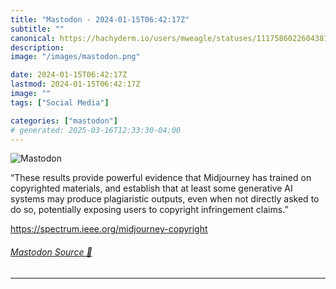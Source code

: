 ```yaml
---
title: "Mastodon - 2024-01-15T06:42:17Z"
subtitle: ""
canonical: https://hachyderm.io/users/mweagle/statuses/111758602260438163
description:
image: "/images/mastodon.png"

date: 2024-01-15T06:42:17Z
lastmod: 2024-01-15T06:42:17Z
image: ""
tags: ["Social Media"]

categories: ["mastodon"]
# generated: 2025-03-16T12:33:30-04:00
---
```

![Mastodon](/images/mastodon.png)

<p>“These results provide powerful evidence that Midjourney has trained on copyrighted materials, and establish that at least some generative AI systems may produce plagiaristic outputs, even when not directly asked to do so, potentially exposing users to copyright infringement claims.”</p><p><a href="https://spectrum.ieee.org/midjourney-copyright" target="_blank" rel="nofollow noopener noreferrer" translate="no"><span class="invisible">https://</span><span class="ellipsis">spectrum.ieee.org/midjourney-c</span><span class="invisible">opyright</span></a></p>


###### [Mastodon Source 🐘](https://hachyderm.io/@mweagle/111758602260438163)

___

